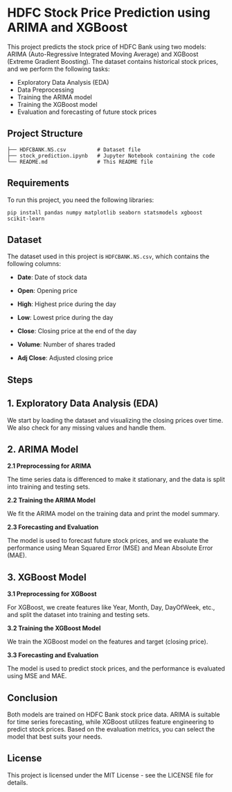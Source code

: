 # HDFC Stock Price Prediction using ARIMA and XGBoost

This project predicts the stock price of HDFC Bank using two models: ARIMA (Auto-Regressive Integrated Moving Average) and XGBoost (Extreme Gradient Boosting). The dataset contains historical stock prices, and we perform the following tasks:
- Exploratory Data Analysis (EDA)
- Data Preprocessing
- Training the ARIMA model
- Training the XGBoost model
- Evaluation and forecasting of future stock prices

## Project Structure

```
├── HDFCBANK.NS.csv          # Dataset file
├── stock_prediction.ipynb   # Jupyter Notebook containing the code
└── README.md                # This README file
```

## Requirements

To run this project, you need the following libraries:

```
pip install pandas numpy matplotlib seaborn statsmodels xgboost scikit-learn
```

## Dataset

The dataset used in this project is ```HDFCBANK.NS.csv```, which contains the following columns:

- **Date**: Date of stock data

- **Open**: Opening price

- **High**: Highest price during the day

- **Low**: Lowest price during the day

- **Close**: Closing price at the end of the day

- **Volume**: Number of shares traded

- **Adj Close**: Adjusted closing price

## Steps

## 1. Exploratory Data Analysis (EDA)

We start by loading the dataset and visualizing the closing prices over time. We also check for any missing values and handle them.

## 2. ARIMA Model

**2.1 Preprocessing for ARIMA**

The time series data is differenced to make it stationary, and the data is split into training and testing sets.

**2.2 Training the ARIMA Model**

We fit the ARIMA model on the training data and print the model summary.

**2.3 Forecasting and Evaluation**

The model is used to forecast future stock prices, and we evaluate the performance using Mean Squared Error (MSE) and Mean Absolute Error (MAE).

## 3. XGBoost Model

**3.1 Preprocessing for XGBoost**

For XGBoost, we create features like Year, Month, Day, DayOfWeek, etc., and split the dataset into training and testing sets.

**3.2 Training the XGBoost Model**

We train the XGBoost model on the features and target (closing price).

**3.3 Forecasting and Evaluation**

The model is used to predict stock prices, and the performance is evaluated using MSE and MAE.

## Conclusion

Both models are trained on HDFC Bank stock price data. ARIMA is suitable for time series forecasting, while XGBoost utilizes feature engineering to predict stock prices. Based on the evaluation metrics, you can select the model that best suits your needs.

## License

This project is licensed under the MIT License - see the LICENSE file for details.
